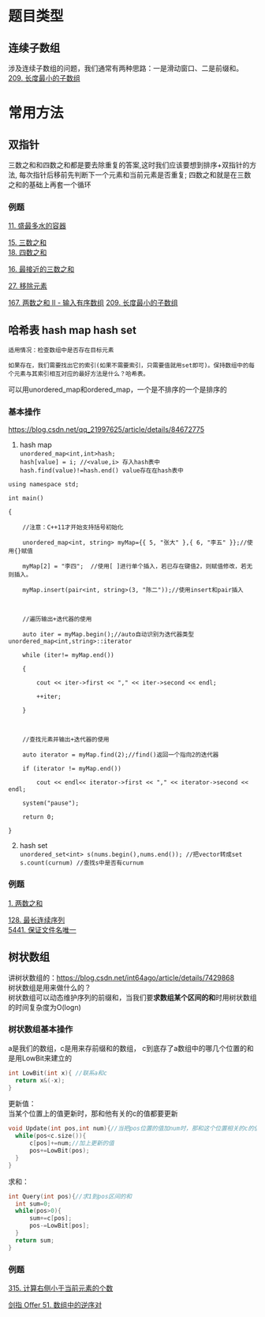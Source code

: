 # 题目类型
## 连续子数组
涉及连续子数组的问题，我们通常有两种思路：一是滑动窗口、二是前缀和。
[209. 长度最小的子数组](https://github.com/florazxf/LeetCode/blob/master/%E6%95%B0%E7%BB%84/*209.%20%E9%95%BF%E5%BA%A6%E6%9C%80%E5%B0%8F%E7%9A%84%E5%AD%90%E6%95%B0%E7%BB%84.cpp)

# 常用方法
## 双指针

三数之和和四数之和都是要去除重复的答案,这时我们应该要想到排序+双指针的方法, 每次指针后移前先判断下一个元素和当前元素是否重复; 四数之和就是在三数之和的基础上再套一个循环


### 例题
[11. 盛最多水的容器](https://github.com/florazxf/LeetCode/blob/master/%E6%95%B0%E7%BB%84/11.%20%E7%9B%9B%E6%9C%80%E5%A4%9A%E6%B0%B4%E7%9A%84%E5%AE%B9%E5%99%A8%E3%80%90%E5%8F%8C%E6%8C%87%E9%92%88%E3%80%91)  

[15. 三数之和](https://github.com/florazxf/LeetCode/blob/master/%E6%95%B0%E7%BB%84/15.%20%E4%B8%89%E6%95%B0%E4%B9%8B%E5%92%8C.cpp%20%E3%80%90%E5%8F%8C%E6%8C%87%E9%92%88%E3%80%91)  
[18. 四数之和](https://github.com/florazxf/LeetCode/blob/master/%E6%95%B0%E7%BB%84/18.%20%E5%9B%9B%E6%95%B0%E4%B9%8B%E5%92%8C.java)

[16. 最接近的三数之和](https://github.com/florazxf/LeetCode/blob/master/%E6%95%B0%E7%BB%84/16.%20%E6%9C%80%E6%8E%A5%E8%BF%91%E7%9A%84%E4%B8%89%E6%95%B0%E4%B9%8B%E5%92%8C.cpp)


[27. 移除元素](https://github.com/florazxf/LeetCode/blob/master/%E6%95%B0%E7%BB%84/27.%20%E7%A7%BB%E9%99%A4%E5%85%83%E7%B4%A0%E3%80%90%E5%8F%8C%E6%8C%87%E9%92%88%E3%80%91.cpp)

[167. 两数之和 II - 输入有序数组](https://github.com/florazxf/LeetCode/blob/master/%E6%95%B0%E7%BB%84/167.%20%E4%B8%A4%E6%95%B0%E4%B9%8B%E5%92%8C%20II%20-%20%E8%BE%93%E5%85%A5%E6%9C%89%E5%BA%8F%E6%95%B0%E7%BB%84.cpp)
[209. 长度最小的子数组](https://github.com/florazxf/LeetCode/blob/master/%E6%95%B0%E7%BB%84/*209.%20%E9%95%BF%E5%BA%A6%E6%9C%80%E5%B0%8F%E7%9A%84%E5%AD%90%E6%95%B0%E7%BB%84.cpp)

## 哈希表 hash map  hash set

    适用情况：检查数组中是否存在目标元素  
    
    如果存在，我们需要找出它的索引(如果不需要索引，只需要值就用set即可)。保持数组中的每个元素与其索引相互对应的最好方法是什么？哈希表。  
    
   可以用unordered_map和ordered_map，一个是不排序的一个是排序的

### 基本操作  
https://blog.csdn.net/qq_21997625/article/details/84672775
1. hash map  
`unordered_map<int,int>hash;`    
`hash[value] = i; //<value,i> 存入hash表中`    
`hash.find(value)!=hash.end() value存在在hash表中 `

```
using namespace std;  

int main()  

{  

	//注意：C++11才开始支持括号初始化

    unordered_map<int, string> myMap={{ 5, "张大" },{ 6, "李五" }};//使用{}赋值

    myMap[2] = "李四";  //使用[ ]进行单个插入，若已存在键值2，则赋值修改，若无则插入。

    myMap.insert(pair<int, string>(3, "陈二"));//使用insert和pair插入

  

	//遍历输出+迭代器的使用

    auto iter = myMap.begin();//auto自动识别为迭代器类型unordered_map<int,string>::iterator

    while (iter!= myMap.end())

    {  

        cout << iter->first << "," << iter->second << endl;  

        ++iter;  

    }  

	

	//查找元素并输出+迭代器的使用

    auto iterator = myMap.find(2);//find()返回一个指向2的迭代器

    if (iterator != myMap.end())

	    cout << endl<< iterator->first << "," << iterator->second << endl;  

    system("pause");  

    return 0;  

}  

```

2. hash set  
`unordered_set<int> s(nums.begin(),nums.end()); //把vector转成set`  
`s.count(curnum) //查找s中是否有curnum  `
    
    
### 例题
 [1. 两数之和](https://github.com/florazxf/LeetCode/blob/master/%E6%95%B0%E7%BB%84/1.%20%E4%B8%A4%E6%95%B0%E4%B9%8B%E5%92%8C.cpp)  
 
 [128. 最长连续序列](https://github.com/florazxf/LeetCode/blob/master/%E6%95%B0%E7%BB%84/128.%20%E6%9C%80%E9%95%BF%E8%BF%9E%E7%BB%AD%E5%BA%8F%E5%88%97.cpp)  
 [5441. 保证文件名唯一](https://github.com/florazxf/LeetCode/blob/master/%E5%91%A8%E8%B5%9B/6.21/5441.%20%E4%BF%9D%E8%AF%81%E6%96%87%E4%BB%B6%E5%90%8D%E5%94%AF%E4%B8%80.cpp)
  
  
  ## 树状数组  
  讲树状数组的：https://blog.csdn.net/int64ago/article/details/7429868  
  树状数组是用来做什么的？  
  树状数组可以动态维护序列的前缀和，当我们要**求数组某个区间的和**时用树状数组的时间复杂度为O(logn)
  
  ### 树状数组基本操作
  a是我们的数组，c是用来存前缀和的数组， c到底存了a数组中的哪几个位置的和 是用LowBit来建立的
  
  ```cpp
  int LowBit(int x){ //联系a和c
  	return x&(-x);
  }
  ```
  
  更新值：  
  当某个位置上的值更新时，那和他有关的c的值都要更新
  ```cpp
  void Update(int pos,int num){//当把pos位置的值加num时，那和这个位置相关的c的值都要加num
  	while(pos<c.size()){
	    c[pos]+=num;//加上更新的值
	    pos+=LowBit(pos);
	}
  }
  ```
  
  求和：
  ```cpp
  int Query(int pos){//求1到pos区间的和
 	int sum=0;
	while(pos>0){
	    sum+=c[pos];
	    pos-=LowBit[pos];
	}
	return sum;
  }
  ```
  ### 例题  
  [315. 计算右侧小于当前元素的个数](https://github.com/florazxf/LeetCode/blob/master/%E6%95%B0%E7%BB%84/315.%20%E8%AE%A1%E7%AE%97%E5%8F%B3%E4%BE%A7%E5%B0%8F%E4%BA%8E%E5%BD%93%E5%89%8D%E5%85%83%E7%B4%A0%E7%9A%84%E4%B8%AA%E6%95%B0.cpp)

[剑指 Offer 51. 数组中的逆序对](https://github.com/florazxf/LeetCode/blob/master/%E6%95%B0%E7%BB%84/%E5%89%91%E6%8C%87%20Offer%2051.%20%E6%95%B0%E7%BB%84%E4%B8%AD%E7%9A%84%E9%80%86%E5%BA%8F%E5%AF%B9.cpp)
  

